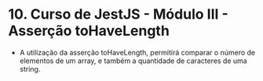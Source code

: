 # 10. Curso de JestJS - Módulo III - Asserção toHaveLength

-  A utilização da asserção toHaveLength, permitirá comparar o número de elementos de um array, e também a quantidade de caracteres de uma string.